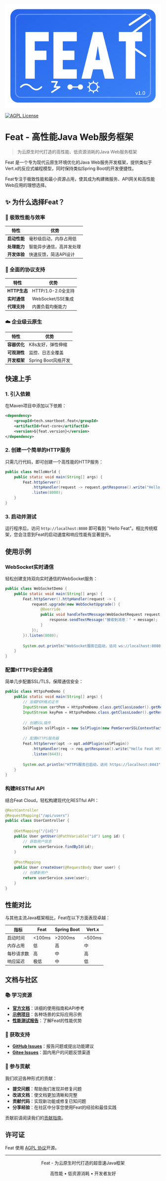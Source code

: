 
![Logo](feat_rect_logo.svg)

[![AGPL License](https://img.shields.io/badge/license-AGPL-blue.svg)](http://www.gnu.org/licenses/agpl-3.0)

# Feat - 高性能Java Web服务框架

> 为云原生时代打造的高性能、低资源消耗的Java Web服务框架

Feat 是一个专为现代云原生环境优化的Java Web服务开发框架，提供类似于Vert.x的反应式编程模型，同时保持类似Spring Boot的开发便捷性。

Feat专注于极致性能和最小资源占用，使其成为构建微服务、API网关和高性能Web应用的理想选择。

## ✨ 为什么选择Feat？

### 🚀 极致性能与效率

| 特性 | 优势 |
|------|------|
| **启动性能** | 毫秒级启动，内存占用低 |
| **处理能力** | 智能异步通信，高并发处理 |
| **开发体验** | 快速反馈，简洁API设计 |

### 🔌 全面的协议支持

| 特性 | 优势 |
|------|------|
| **HTTP生态** | HTTP/1.0-2.0全支持 |
| **实时通信** | WebSocket/SSE集成 |
| **代理支持** | 内置负载均衡能力 |

### ☁️ 企业级云原生

| 特性 | 优势 |
|------|------|
| **容器优化** | K8s友好，弹性伸缩 |
| **可观测性** | 监控、日志全覆盖 |
| **开发框架** | Spring Boot风格开发 |


## 快速上手

### 1. 引入依赖

在Maven项目中添加以下依赖：

```xml
<dependency>
    <groupId>tech.smartboot.feat</groupId>
    <artifactId>feat-core</artifactId>
    <version>${feat.version}</version>
</dependency>
```

### 2. 创建一个简单的HTTP服务

只需几行代码，即可创建一个高性能的HTTP服务：

```java
public class HelloWorld {
    public static void main(String[] args) {
        Feat.httpServer()
            .httpHandler(request -> request.getResponse().write("Hello Feat"))
            .listen(8080);
    }
}
```

### 3. 启动并测试

运行程序后，访问 `http://localhost:8080` 即可看到 "Hello Feat"。相比传统框架，您会注意到Feat的启动速度和响应性能有显著提升。

## 使用示例

### WebSocket实时通信

轻松创建支持双向实时通信的WebSocket服务：

```java
public class WebSocketDemo {
    public static void main(String[] args) {
        Feat.httpServer().httpHandler(request -> {
            request.upgrade(new WebSocketUpgrade() {
                @Override
                public void handleTextMessage(WebSocketRequest request, WebSocketResponse response, String message) {
                    response.sendTextMessage("接收到消息：" + message);
                }
            });
        }).listen(8080);
        
        System.out.println("WebSocket服务已启动，访问 ws://localhost:8080");
    }
}
```

### 配置HTTPS安全通信

简单几步配置SSL/TLS，保障通信安全：

```java
public class HttpsPemDemo {
    public static void main(String[] args) {
        // 加载PEM格式证书
        InputStream certPem = HttpsPemDemo.class.getClassLoader().getResourceAsStream("example.org.pem");
        InputStream keyPem = HttpsPemDemo.class.getClassLoader().getResourceAsStream("example.org-key.pem");
        
        // 创建SSL插件
        SslPlugin sslPlugin = new SslPlugin(new PemServerSSLContextFactory(certPem, keyPem));
        
        // 配置HTTPS服务器
        Feat.httpServer(opt -> opt.addPlugin(sslPlugin))
            .httpHandler(req -> req.getResponse().write("Hello Feat Https"))
            .listen(8443);
            
        System.out.println("HTTPS服务已启动，访问 https://localhost:8443");
    }
}
```

### 构建RESTful API

结合Feat Cloud，轻松构建现代化RESTful API：

```java
@RestController
@RequestMapping("/api/users")
public class UserController {
    
    @GetMapping("/{id}")
    public User getUser(@PathVariable("id") Long id) {
        // 获取用户信息
        return userService.findById(id);
    }
    
    @PostMapping
    public User createUser(@RequestBody User user) {
        // 创建新用户
        return userService.save(user);
    }
}
```

## 性能对比

与其他主流Java框架相比，Feat在以下方面表现卓越：

| 指标 | Feat | Spring Boot | Vert.x |
|------|------|-------------|--------|
| 启动时间 | <100ms | >2000ms | ~500ms |
| 内存占用 | 低 | 高 | 中 |
| 每秒请求数 | 高 | 中 | 高 |
| 响应延迟 | 极低 | 中 | 低 |

## 文档与社区

### 📚 学习资源

- **[官方文档](https://smartboot.tech/feat)**：详细的使用指南和API参考
- **[示例项目](https://gitee.com/smartboot/feat/tree/master/feat-test)**：各种场景的实际应用示例
- **[性能测试报告](https://smartboot.tech/feat/guides/benchmark/)**：了解Feat的性能优势

### 💬 获取支持

- **[GitHub Issues](https://github.com/smartboot/feat/issues)**：报告问题或提出功能建议
- **[Gitee Issues](https://gitee.com/smartboot/feat/issues)**：国内用户的问题反馈渠道

### 🤝 参与贡献

我们欢迎各种形式的贡献：

- **提交问题**：帮助我们发现并修复问题
- **改进文档**：使文档更加清晰和完整
- **贡献代码**：实现新功能或修复已知问题
- **分享经验**：在社区中分享您使用Feat的经验和最佳实践

贡献前请阅读我们的[贡献指南](CONTRIBUTING.md)。

## 许可证

Feat 使用 [AGPL 协议](LICENSE)开源。

---

<p align="center">Feat - 为云原生时代打造的超音速Java框架</p>
<p align="center">高性能 • 低资源消耗 • 开发者友好</p>